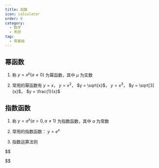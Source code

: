 ```yaml
---
title: 函数
icon: calculator
order: 9
category:
  - 数学
  - 考研
tag:
  - 零基础
---
```


## 幂函数

1. 称 $y = x^\mu (a \neq 0)$ 为幂函数，其中 $\mu$ 为实数

2. 常用的幂函数有 $y = x$， $y = x^2$， $y = \sqrt{x}$， $y = x^3$， $y = \sqrt[3]{x}$， $y = \frac{1}{x}$

## 指数函数

1. 称 $y = a^x (a > 0, a \neq 1)$ 为指数函数，其中 $a$ 为常数

2. 常用的指数函数： $y = e^x$

3. 指数运算法则

$$



$$